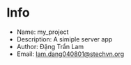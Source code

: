 # Info
- Name: my_project
- Description: A simiple server app
- Author: Đặng Trần Lam
- Email: lam.dang040801@stechvn.org

